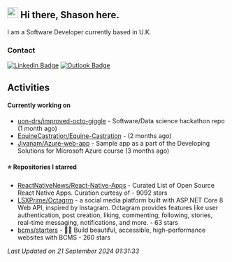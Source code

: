 ##  <img src="https://media.giphy.com/media/hvRJCLFzcasrR4ia7z/giphy.gif" width="25"> Hi there, Shason here.

I am a Software Developer currently based in U.K.

### Contact

[![Linkedin Badge](https://img.shields.io/badge/-shason-blue?style=flat-square&logo=Linkedin&logoColor=white&link=https://www.linkedin.com/in/shason/)](https://www.linkedin.com/in/shason/)
[![Outlook Badge](https://img.shields.io/badge/-shason.gurung@outlook.com-0072C6?style=flat-square&logo=Microsoft-Outlook&logoColor=white&link=mailto:shason.gurung@outlook.com)](mailto:shason.gurung@outlook.com)

## Activities

#### Currently working on

- [uon-drs/improved-octo-giggle](https://github.com/uon-drs/improved-octo-giggle) - Software/Data science hackathon repo (1 month ago)
- [EquineCastration/Equine-Castration](https://github.com/EquineCastration/Equine-Castration) -  (2 months ago)
- [Jivanam/Azure-web-app](https://github.com/Jivanam/Azure-web-app) - Sample app as a part of the Developing Solutions for Microsoft Azure course (3 months ago)

#### ⭐ Repositories I starred

- [ReactNativeNews/React-Native-Apps](https://github.com/ReactNativeNews/React-Native-Apps) - Curated List of Open Source React Native Apps.  Curation curtesy of - 9092 stars
- [LSXPrime/Octagrm](https://github.com/LSXPrime/Octagrm) - a social media platform built with ASP.NET Core 8 Web API, inspired by Instagram. Octagram provides features like user authentication, post creation, liking, commenting, following, stories, real-time messaging, notifications, and more. - 63 stars
- [bcms/starters](https://github.com/bcms/starters) - 👩‍💻 Build beautiful, accessible, high-performance websites with BCMS - 260 stars

_Last Updated on 21 September 2024 01:31:33_